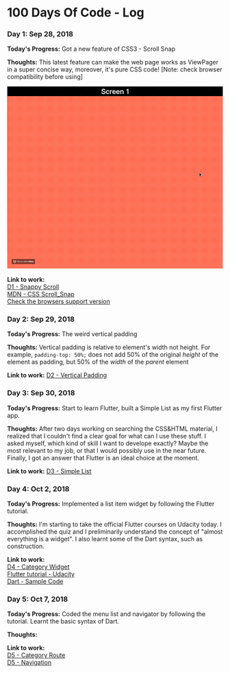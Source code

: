 # 100 Days Of Code - Log

### Day 1: Sep 28, 2018 


**Today's Progress:** Got a new feature of CSS3 - Scroll Snap

**Thoughts:** This latest feature can make the web page works as ViewPager in a super concise way, moreover, it's pure CSS code! [Note: check browser compatibility before using]

![Gif of D1_SnapScroll](./codebase/CSS/screenshots/d1-scroll_snap.gif)

**Link to work:** 
<br> [D1 - Snappy Scroll](./CSS/D1-SnappyScroll.html)
<br> [MDN - CSS Scroll_Snap](https://developer.mozilla.org/en-US/docs/Web/CSS/CSS_Scroll_Snap)
<br> [Check the browsers support version](https://caniuse.com/#search=scroll-snap)

### Day 2: Sep 29, 2018 


**Today's Progress:** The weird vertical padding

**Thoughts:** Vertical padding is relative to element's width not height. For example, `padding-top: 50%;` does not add 50% of the original *height* of the element as padding, but 50% of the *width* of the *parent* element


**Link to work:** [D2 - Vertical Padding](./codebase/CSS/D2-VerticalPadding.html)


### Day 3: Sep 30, 2018

**Today's Progress:** Start to learn Flutter, built a Simple List as my first Flutter app.

**Thoughts:** After two days working on searching the CSS&HTML material, I realized that I couldn't find a clear goal for what can I use these stuff. I asked myself, which kind of skill I want to develope exactly? Maybe the most relevant to my job, or that I would possibly use in the near future. Finally, I got an answer that Flutter is an ideal choice at the moment.

**Link to work:** [D3 - Simple List](./codebase/Flutter/simplelist)


### Day 4: Oct 2, 2018

**Today's Progress:** Implemented a list item widget by following the Flutter tutorial.

**Thoughts:** I'm starting to take the official Flutter courses on Udacity today. I accomplished the quiz and I preliminarily understand the concept of "almost everything is a widget". I also learnt some of the Dart syntax, such as construction.

**Link to work:** 
<br> [D4 - Category Widget](./codebase/Flutter/task_02_category_widget)
<br> [Flutter tutorial - Udacity](https://classroom.udacity.com/courses/ud905)
<br> [Dart - Sample Code](https://www.dartlang.org/samples)


### Day 5: Oct 7, 2018

**Today's Progress:** Coded the menu list and navigator by following the tutorial. Learnt the basic syntax of Dart.

**Thoughts:**  

**Link to work:** 
<br> [D5 - Category Route](./codebase/Flutter/task_03_category_route)
<br> [D5 - Navigation](./codebase/Flutter/task_04_navigation)